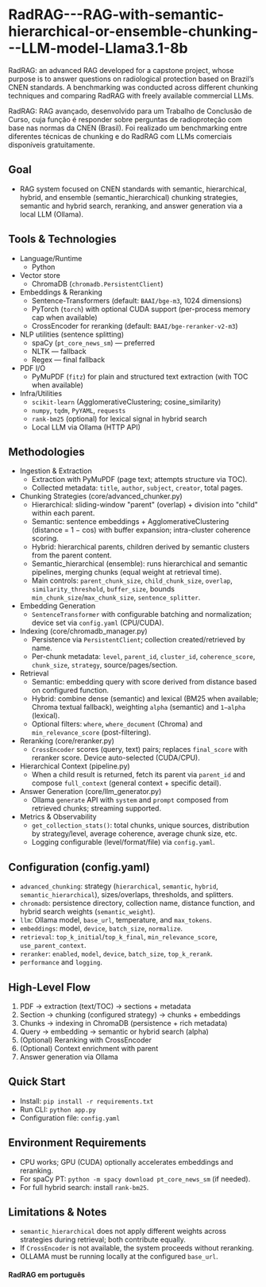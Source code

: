# RadRAG---RAG-with-semantic-hierarchical-or-ensemble-chunking---LLM-model-Llama3.1-8b

RadRAG: an advanced RAG developed for a capstone project, whose purpose is to answer questions on radiological protection based on Brazil’s CNEN standards. A benchmarking was conducted across different chunking techniques and comparing RadRAG with freely available commercial LLMs.

RadRAG: RAG avançado, desenvolvido para um Trabalho de Conclusão de Curso, cuja função é responder sobre perguntas de radioproteção com base nas normas da CNEN (Brasil). Foi realizado um benchmarking entre diferentes técnicas de chunking e do RadRAG com LLMs comerciais disponíveis gratuitamente.

## Goal
- RAG system focused on CNEN standards with semantic, hierarchical, hybrid, and ensemble (semantic_hierarchical) chunking strategies, semantic and hybrid search, reranking, and answer generation via a local LLM (Ollama).

## Tools & Technologies
- Language/Runtime
  - Python
- Vector store
  - ChromaDB (`chromadb.PersistentClient`)
- Embeddings & Reranking
  - Sentence-Transformers (default: `BAAI/bge-m3`, 1024 dimensions)
  - PyTorch (`torch`) with optional CUDA support (per-process memory cap when available)
  - CrossEncoder for reranking (default: `BAAI/bge-reranker-v2-m3`)
- NLP utilities (sentence splitting)
  - spaCy (`pt_core_news_sm`) — preferred
  - NLTK — fallback
  - Regex — final fallback
- PDF I/O
  - PyMuPDF (`fitz`) for plain and structured text extraction (with TOC when available)
- Infra/Utilities
  - `scikit-learn` (AgglomerativeClustering; cosine_similarity)
  - `numpy`, `tqdm`, `PyYAML`, `requests`
  - `rank-bm25` (optional) for lexical signal in hybrid search
  - Local LLM via Ollama (HTTP API)

## Methodologies
- Ingestion & Extraction
  - Extraction with PyMuPDF (page text; attempts structure via TOC).
  - Collected metadata: `title`, `author`, `subject`, `creator`, total pages.
- Chunking Strategies (core/advanced_chunker.py)
  - Hierarchical: sliding-window "parent" (overlap) + division into "child" within each parent.
  - Semantic: sentence embeddings + AgglomerativeClustering (distance = 1 − cos) with buffer expansion; intra-cluster coherence scoring.
  - Hybrid: hierarchical parents, children derived by semantic clusters from the parent content.
  - Semantic_hierarchical (ensemble): runs hierarchical and semantic pipelines, merging chunks (equal weight at retrieval time).
  - Main controls: `parent_chunk_size`, `child_chunk_size`, `overlap`, `similarity_threshold`, `buffer_size`, bounds `min_chunk_size`/`max_chunk_size`, `sentence_splitter`.
- Embedding Generation
  - `SentenceTransformer` with configurable batching and normalization; device set via `config.yaml` (CPU/CUDA).
- Indexing (core/chromadb_manager.py)
  - Persistence via `PersistentClient`; collection created/retrieved by name.
  - Per-chunk metadata: `level`, `parent_id`, `cluster_id`, `coherence_score`, `chunk_size`, `strategy`, source/pages/section.
- Retrieval
  - Semantic: embedding query with score derived from distance based on configured function.
  - Hybrid: combine dense (semantic) and lexical (BM25 when available; Chroma textual fallback), weighting `alpha` (semantic) and `1−alpha` (lexical).
  - Optional filters: `where`, `where_document` (Chroma) and `min_relevance_score` (post-filtering).
- Reranking (core/reranker.py)
  - `CrossEncoder` scores (query, text) pairs; replaces `final_score` with reranker score. Device auto-selected (CUDA/CPU).
- Hierarchical Context (pipeline.py)
  - When a child result is returned, fetch its parent via `parent_id` and compose `full_context` (general context + specific detail).
- Answer Generation (core/llm_generator.py)
  - Ollama `generate` API with `system` and `prompt` composed from retrieved chunks; streaming supported.
- Metrics & Observability
  - `get_collection_stats()`: total chunks, unique sources, distribution by strategy/level, average coherence, average chunk size, etc.
  - Logging configurable (level/format/file) via `config.yaml`.

## Configuration (config.yaml)
- `advanced_chunking`: strategy (`hierarchical`, `semantic`, `hybrid`, `semantic_hierarchical`), sizes/overlaps, thresholds, and splitters.
- `chromadb`: persistence directory, collection name, distance function, and hybrid search weights (`semantic_weight`).
- `llm`: Ollama model, `base_url`, temperature, and `max_tokens`.
- `embeddings`: model, `device`, `batch_size`, `normalize`.
- `retrieval`: `top_k_initial`/`top_k_final`, `min_relevance_score`, `use_parent_context`.
- `reranker`: `enabled`, `model`, `device`, `batch_size`, `top_k_rerank`.
- `performance` and `logging`.

## High-Level Flow
1) PDF → extraction (text/TOC) → sections + metadata
2) Section → chunking (configured strategy) → chunks + embeddings
3) Chunks → indexing in ChromaDB (persistence + rich metadata)
4) Query → embedding → semantic or hybrid search (alpha)
5) (Optional) Reranking with CrossEncoder
6) (Optional) Context enrichment with parent
7) Answer generation via Ollama

## Quick Start
- Install: `pip install -r requirements.txt`
- Run CLI: `python app.py`
- Configuration file: `config.yaml`

## Environment Requirements
- CPU works; GPU (CUDA) optionally accelerates embeddings and reranking.
- For spaCy PT: `python -m spacy download pt_core_news_sm` (if needed).
- For full hybrid search: install `rank-bm25`.

## Limitations & Notes
- `semantic_hierarchical` does not apply different weights across strategies during retrieval; both contribute equally.
- If `CrossEncoder` is not available, the system proceeds without reranking.
- OLLAMA must be running locally at the configured `base_url`.

#### RadRAG em português 


